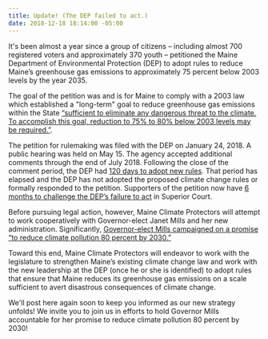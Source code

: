 ```yaml
---
title: Update! (The DEP failed to act.)
date: 2018-12-18 18:14:00 -05:00
---
```


It's been almost a year since a group of citizens – including almost 700 registered voters and approximately 370 youth – petitioned the Maine Department of Environmental Protection (DEP) to adopt rules to reduce Maine’s greenhouse gas emissions to approximately 75 percent below 2003 levels by the year 2035.

The goal of the petition was and is for Maine to comply with a 2003 law which established a "long-term" goal to reduce greenhouse gas emissions within the State [“sufficient to eliminate any dangerous threat to the climate. To accomplish this goal, reduction to 75% to 80% below 2003 levels may be required.”](http://legislature.maine.gov/statutes/38/title38sec576.html "38 M.R.S.A. § 576(3)").

The petition for rulemaking was filed with the DEP on January 24, 2018. A public hearing was held on May 15. The agency accepted additional comments through the end of July 2018. Following the close of the comment period, the DEP had [120 days to adopt new rules](http://www.mainelegislature.org/legis/statutes/5/title5sec8052.html "5 M.R.S.A. § 8052(7)(A)"). That period has elapsed and the DEP has not adopted the proposed climate change rules or formally responded to the petition. Supporters of the petition now have [6 months to challenge the DEP’s failure to act](http://legislature.maine.gov/statutes/5/title5sec11002.html "5 M.R.S.A. § 11002(3)") in Superior Court.

Before pursuing legal action, however, Maine Climate Protectors will attempt to work cooperatively with Governor-elect Janet Mills and her new administration. Significantly, [Governor-elect Mills campaigned on a promise “to reduce climate pollution 80 percent by 2030.”](https://www.janetmills.com/issues/environment "Janet Mills for Maine")

Toward this end, Maine Climate Protectors will endeavor to work with the legislature to strengthen Maine’s existing climate change law and work with the new leadership at the DEP (once he or she is identified) to adopt rules that ensure that Maine reduces its greenhouse gas emissions on a scale sufficient to avert disastrous consequences of climate change.

We'll post here again soon to keep you informed as our new strategy unfolds! We invite you to join us in efforts to hold Governor Mills accountable for her promise to reduce climate pollution 80 percent by 2030! 